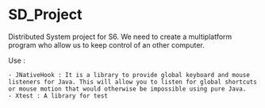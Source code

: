# SD_Project
Distributed System project for S6. We need to create a multiplatform program who allow us to keep control of an other computer.

Use : 

	- JNativeHook : It is a library to provide global keyboard and mouse listeners for Java. This will allow you to listen for global shortcuts or mouse motion that would otherwise be impossible using pure Java.
	- Xtest : A library for test

